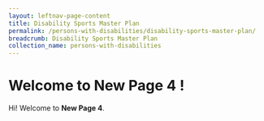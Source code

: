 ```yaml
---
layout: leftnav-page-content
title: Disability Sports Master Plan
permalink: /persons-with-disabilities/disability-sports-master-plan/
breadcrumb: Disability Sports Master Plan
collection_name: persons-with-disabilities
---
```


# Welcome to New Page 4 !

Hi! Welcome to **New Page 4**.
